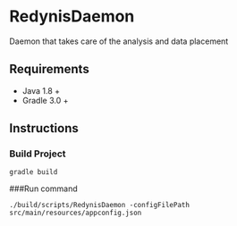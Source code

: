 # RedynisDaemon
Daemon that takes care of the analysis and data placement

## Requirements
* Java 1.8 +
* Gradle 3.0 +

## Instructions

### Build Project
```
gradle build
```

###Run command
```
./build/scripts/RedynisDaemon -configFilePath src/main/resources/appconfig.json
```
